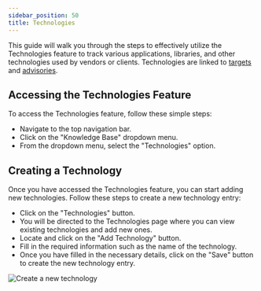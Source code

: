 ```yaml
---
sidebar_position: 50
title: Technologies
---
```


This guide will walk you through the steps to effectively utilize the Technologies feature to track various applications, libraries, and other technologies used by vendors or clients.
Technologies are linked to [targets](/docs/user-guide/attack-surface-monitoring#targets) and [advisories](/docs/user-guide/advisories).


## Accessing the Technologies Feature

To access the Technologies feature, follow these simple steps:

* Navigate to the top navigation bar.
* Click on the "Knowledge Base" dropdown menu.
* From the dropdown menu, select the "Technologies" option.


## Creating a Technology

Once you have accessed the Technologies feature, you can start adding new technologies. Follow these steps to create a new technology entry:

* Click on the "Technologies" button.
* You will be directed to the Technologies page where you can view existing technologies and add new ones.
* Locate and click on the "Add Technology" button.
* Fill in the required information such as the name of the technology.
* Once you have filled in the necessary details, click on the "Save" button to create the new technology entry.

![Create a new technology](/img/attachments/new-technology.png)